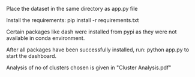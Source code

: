 Place the dataset in the same directory as app.py file

Install the requirements: pip install -r requirements.txt

Certain packages like dash were installed from pypi as they were not available in conda environment.

After all packages have been successfully installed, run: python app.py to start the dashboard.

Analysis of no of clusters chosen is given in "Cluster Analysis.pdf"